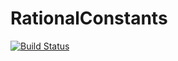 # RationalConstants

[![Build Status](https://github.com/putianyi889/RationalConstants.jl/actions/workflows/CI.yml/badge.svg?branch=master)](https://github.com/putianyi889/RationalConstants.jl/actions/workflows/CI.yml?query=branch%3Amaster)
